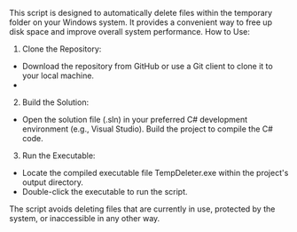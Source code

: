 This script is designed to automatically delete files within the temporary folder on your Windows system. It provides a convenient way to free up disk space and improve overall system performance. How to Use:

1. Clone the Repository:
  * Download the repository from GitHub or use a Git client to clone it to your local machine.
  * 
2. Build the Solution:
  * Open the solution file (.sln) in your preferred C# development environment (e.g., Visual Studio).
Build the project to compile the C# code.

3. Run the Executable:
  * Locate the compiled executable file TempDeleter.exe within the project's output directory.
  * Double-click the executable to run the script.

The script avoids deleting files that are currently in use, protected by the system, or inaccessible in any other way.
